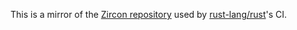 This is a mirror of the [Zircon repository][zircon] used by
[rust-lang/rust][rustc]'s CI.

[zircon]: https://fuchsia.googlesource.com/zircon
[rustc]: https://github.com/rust-lang/rust
